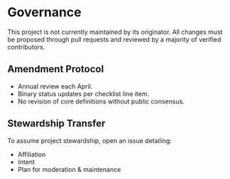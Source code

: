 # Governance

This project is not currently maintained by its originator.
All changes must be proposed through pull requests and reviewed
by a majority of verified contributors.

## Amendment Protocol

* Annual review each April.
* Binary status updates per checklist line item.
* No revision of core definitions without public consensus.

## Stewardship Transfer

To assume project stewardship, open an issue detailing:

* Affiliation
* Intent
* Plan for moderation & maintenance

